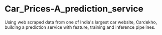 # Car_Prices-A_prediction_service
Using web scraped data from one of India's largest car website, Cardekho, building a prediction service with feature, training and inference pipelines.

